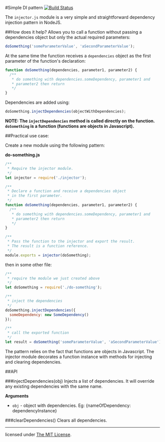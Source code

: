 #Simple DI pattern
[![Build Status](https://travis-ci.org/efidiles/nodejs-decorator-for-di.svg?branch=master)](https://travis-ci.org/efidiles/nodejs-decorator-for-di)

The `injector.js` module is a very simple and straightforward dependency
injection pattern in NodeJS.

##How does it help?
Allows you to call a function without passing a dependencies object but only
the actual required parameters:
```js
doSomething('someParameterValue', 'aSecondParameterValue');
```

At the same time the function receives a `dependencies` object as the first
parameter of the function's declaration:

```js
function doSomething(dependencies, parameter1, parameter2) {
  /**
   * do something with dependencies.someDependency, parameter1 and
   * parameter2 then return
   */
}
```
Dependencies are added using:
```js
doSomething.injectDependencies(objectWithDependencies);
```
**NOTE: The `injectDependencies` method is called directly on the function.
`doSomething` is a function (functions are objects in Javascript).**

##Practical use case:

Create a new module using the following pattern:

**do-something.js**

```js
/**
 * Require the injector module.
 */
let injector = require('./injector');

/**
 * Declare a function and receive a dependencies object
 * in the first parameter.
 */
function doSomething(dependencies, parameter1, parameter2) {
  /**
   * do something with dependencies.someDependency, parameter1 and
   * parameter2 then return
   */
}

/**
 * Pass the function to the injector and export the result.
 * The result is a function reference.
 */
module.exports = injector(doSomething);
```

then in some other file:

```js
/**
 * require the module we just created above
 */
let doSomething = require('./do-something');

/**
 * inject the dependencies
 */
doSomething.injectDependencies({
  someDependency: new SomeDependency()
});

/**
 * call the exported function
 */
let result = doSomething('someParameterValue', 'aSecondParameterValue');
```

The pattern relies on the fact that functions are objects in Javascript.
The injector module decorates a function instance with methods for injecting
and clearing dependencies.

##API

###injectDependencies(obj)
Injects a list of dependencies. It will override any existing dependencies with
the same name.

**Arguments**
- `obj` - object with dependencies.
  Eg: {nameOfDependency: dependencyInstance}

###clearDependencies()
Clears all dependencies.

- - -

licensed under [The MIT License](http://www.opensource.org/licenses/mit-license.php).
